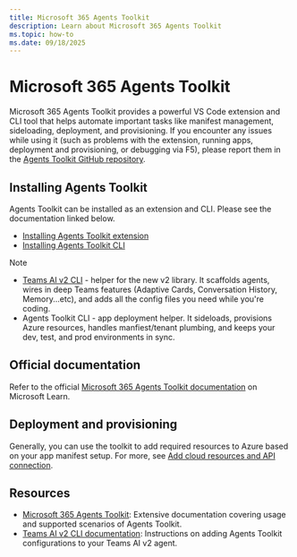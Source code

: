 ```yaml
---
title: Microsoft 365 Agents Toolkit
description: Learn about Microsoft 365 Agents Toolkit
ms.topic: how-to
ms.date: 09/18/2025
---
```


# Microsoft 365 Agents Toolkit

Microsoft 365 Agents Toolkit provides a powerful VS Code extension and CLI tool that helps automate important tasks like manifest management, sideloading, deployment, and provisioning. If you encounter any issues while using it (such as problems with the extension, running apps, deployment and provisioning, or debugging via F5), please report them in the [Agents Toolkit GitHub repository](https://github.com/OfficeDev/microsoft-365-agents-toolkit).

## Installing Agents Toolkit

Agents Toolkit can be installed as an extension and CLI. Please see the documentation linked below.

- [Installing Agents Toolkit extension](https://learn.microsoft.com/microsoftteams/platform/toolkit/install-teams-toolkit)
- [Installing Agents Toolkit CLI](https://learn.microsoft.com/microsoftteams/platform/toolkit/microsoft-365-agents-toolkit-cli)

> [!NOTE]
> * [Teams AI v2 CLI](../developer-tools/cli.md) - helper for the new v2 library. It scaffolds agents, wires in deep Teams features (Adaptive Cards, Conversation History, Memory...etc), and adds all the config files you need while you're coding.
> * Agents Toolkit CLI - app deployment helper. It sideloads, provisions Azure resources, handles manfiest/tenant plumbing, and keeps your dev, test, and prod environments in sync.

## Official documentation

Refer to the official [Microsoft 365 Agents Toolkit documentation](https://learn.microsoft.com/microsoft-365/developer/overview-m365-agents-toolkit?toc=%2Fmicrosoftteams%2Fplatform%2Ftoc.json&bc=%2Fmicrosoftteams%2Fplatform%2Fbreadcrumb%2Ftoc.json) on Microsoft Learn.

## Deployment and provisioning

Generally, you can use the toolkit to add required resources to Azure based on your app manifest setup. For more, see [Add cloud resources and API connection](https://learn.microsoft.com/microsoftteams/platform/toolkit/add-resource).

## Resources

- [Microsoft 365 Agents Toolkit](https://learn.microsoft.com/microsoftteams/platform/toolkit/teams-toolkit-fundamentals): Extensive documentation covering usage and supported scenarios of Agents Toolkit.
- [Teams AI v2 CLI documentation](../developer-tools/cli.md): Instructions on adding Agents Toolkit configurations to your Teams AI v2 agent.
